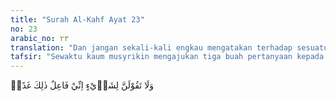 ```yaml
---
title: "Surah Al-Kahf Ayat 23"
no: 23
arabic_no: ٢٣
translation: "Dan jangan sekali-kali engkau mengatakan terhadap sesuatu, “Aku pasti melakukan itu besok pagi,”"
tafsir: "Sewaktu kaum musyrikin mengajukan tiga buah pertanyaan kepada Nabi Muhammad saw, atas saran dari pendeta-pendeta Yahudi di Madinah, yaitu tentang Ashhabul Kahf, dzul Qarnain, dan roh, maka beliau mengatakan, \"Besok pagi saya akan menjawab apa yang kalian tanyakan.\" Beliau tidak menyebutkan dalam perkataannya kata-kata insya Allah. Sebelum mengakhiri kisah Ashhabul Kahf, dalam ayat ini, Allah swt mengingatkan Rasul-Nya supaya beliau tidak mengucapkan janji atau suatu pernyataan untuk suatu pekerjaan dengan pasti dengan berkata, \"Besok pagi akan kukerjakan.\" Seharusnya beliau mengetahui bahwa tidak seorangpun yang tahu dengan pasti apa yang akan terjadi besok pagi.\n\nFirman Allah:\n\nDan tidak ada seorang pun yang dapat mengetahui (dengan pasti) apa yang akan dikerjakannya besok. (Luqman/31: 34)\n\nApa yang beliau janjikan kepada kaum musyrikin itu ternyata lima belas hari kemudian baru dapat beliau penuhi, yakni sesudah wahyu untuk menjawab pertanyaan-pertanyaan itu diturunkan."
---
```

وَلَا تَقُوْلَنَّ لِشَا۟يْءٍ اِنِّيْ فَاعِلٌ ذٰلِكَ غَدًاۙ  